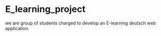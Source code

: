 # E_learning_project
we are group of students charged to develop an E-learning deutsch web application.